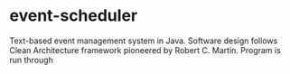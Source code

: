 # event-scheduler
Text-based event management system in Java. Software design follows Clean Architecture framework pioneered by Robert C. Martin. Program is run through 
